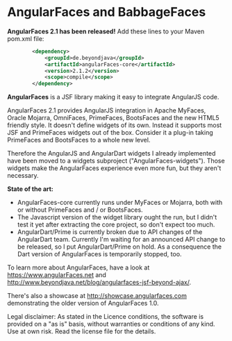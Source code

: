 AngularFaces and BabbageFaces
=============================

<b>AngularFaces 2.1 has been released!</b>
Add these lines to your Maven pom.xml file:
```XML
		<dependency>
			<groupId>de.beyondjava</groupId>
			<artifactId>angularFaces-core</artifactId>
			<version>2.1.2</version>
			<scope>compile</scope>
		</dependency>
```

<b>AngularFaces</b> is a JSF library making it easy to integrate AngularJS code.<br>

AngularFaces 2.1 provides AngularJS integration in Apache MyFaces, Oracle Mojarra, OmniFaces, PrimeFaces, BootsFaces and the new HTML5 friendly style. It doesn't define widgets of its own. Instead it 
supports most JSF and PrimeFaces widgets out of the box. Consider it a plug-in taking PrimeFaces and BootsFaces to a whole new level.

Therefore the AngularJS and AngularDart widgets I already implemented have been moved to a widgets subproject ("AngularFaces-widgets"). Those widgets make
the AngularFaces experience even more fun, but they aren't necessary.

<b>State of the art:</b>
<ul>
<li>AngularFaces-core currently runs under MyFaces or Mojarra, both with or without PrimeFaces and / or BootsFaces.</li>
<li>The Javascript version of the widget library ought the run, but I didn't test it yet after extracting the core project, so don't expect too much.</li>
<li>AngularDart/Prime is currently broken due to API changes of the AngularDart team. Currently I'm waiting for an announced API change to be released, so I put
AngularDart/Prime on hold. As a consequence the Dart version of AngularFaces is temporarily stopped, too.</li>
</ul>

To learn more about AngularFaces, have a look at https://www.angularFaces.net and http://www.beyondjava.net/blog/angularfaces-jsf-beyond-ajax/.

There's also a showcase at http://showcase.angularfaces.com demonstrating the older version of AngularFaces 1.0.

Legal disclaimer:
As stated in the Licence conditions, the software is provided on a "as is" basis, without warranties or conditions of any kind. Use at own risk. Read the license file for the details.

